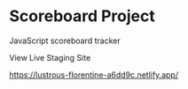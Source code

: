 # Scoreboard Project
JavaScript scoreboard tracker

View Live Staging Site

https://lustrous-florentine-a6dd9c.netlify.app/
